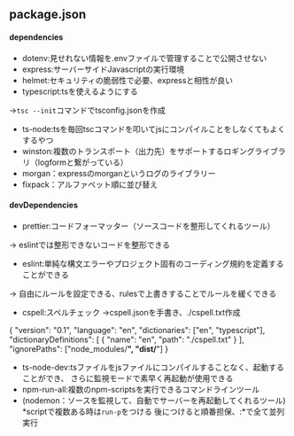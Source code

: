 ## package.json

#### dependencies
- dotenv:見せれない情報を.envファイルで管理することで公開させない
- express:サーバーサイドJavascriptの実行環境
- helmet:セキュリティの脆弱性で必要、expressと相性が良い
- typescript:tsを使えるようにする

&rarr;`tsc --init`コマンドでtsconfig.jsonを作成
- ts-node:tsを毎回tscコマンドを叩いてjsにコンパイルことをしなくてもよくするやつ
- winston:複数のトランスポート（出力先）をサポートするロギングライブラリ（logformと繋がっている）
- morgan：expressのmorganというログのライブラリー
- fixpack：アルファベット順に並び替え

#### devDependencies
- prettier:コードフォーマッター（ソースコードを整形してくれるツール）

&rarr; eslintでは整形できないコードを整形できる

- eslint:単純な構文エラーやプロジェクト固有のコーディング規約を定義することができる

&rarr; 自由にルールを設定できる、rulesで上書きすることでルールを緩くできる

- cspell:スペルチェック
&rarr;cspell.jsonを手書き、./cspell.txt作成

{
  "version": "0.1",
  "language": "en",
  "dictionaries": ["en", "typescript"],
  "dictionaryDefinitions": [
    {
      "name": "en",
      "path": "./cspell.txt"
    }
  ],
  "ignorePaths": ["node_modules/**", "dist/**"]
}

- ts-node-dev:tsファイルをjsファイルにコンパイルすることなく、起動することができ、
さらに監視モードで素早く再起動が使用できる
- npm-run-all:複数のnpm-scriptsを実行できるコマンドラインツール
- (nodemon：ソースを監視して、自動でサーバーを再起動してくれるツール)
*scriptで複数ある時は`run-p`をつける 後につけると順番担保、:*で全て並列実行